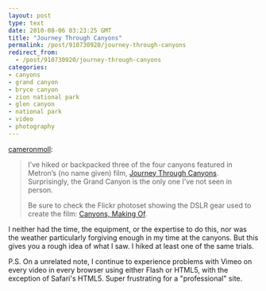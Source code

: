 ```yaml
---
layout: post
type: text
date: 2010-08-06 03:23:25 GMT
title: "Journey Through Canyons"
permalink: /post/910730920/journey-through-canyons
redirect_from: 
  - /post/910730920/journey-through-canyons
categories:
- canyons
- grand canyon
- bryce canyon
- zion national park
- glen canyon
- national park
- video
- photography
---
```

<p><a href="http://cameronmoll.tumblr.com/post/908963963/journey-through-canyons" class="tumblr_blog">cameronmoll</a>:</p>

<blockquote><p>I&#8217;ve hiked or backpacked three of the four canyons featured in Metron&#8217;s (no name given) film, <a href="http://vimeo.com/13888708">Journey Through Canyons</a>. Surprisingly, the Grand Canyon is the only one I&#8217;ve not seen in person.</p>

<p>Be sure to check the Flickr photoset showing the DSLR gear used to create the film: <a href="http://www.flickr.com/photos/vmetron/sets/72157624654296344/with/4860573917/">Canyons, Making Of</a>.</p></blockquote>

I neither had the time, the equipment, or the expertise to do this, nor was the weather particularly forgiving enough in my time at the canyons. But this gives you a rough idea of what I saw. I hiked at least one of the same trials.

P.S. On a unrelated note, I continue to experience problems with Vimeo on every video in every browser using either Flash or HTML5, with the exception of Safari's HTML5. Super frustrating for a "professional" site.